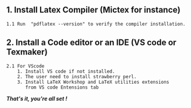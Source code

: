 ## 1. Install Latex Compiler (Mictex for instance)
	1.1 Run  "pdflatex --version" to verify the compiler installation.
## 2. Install a Code editor or an IDE (VS code or Texmaker)
	2.1 For VScode
		1. Install VS code if not installed.
		2. The user need to install strawberry perl.
		3. Install LaTeX Workshop and LaTeX utilities extensions
		   from VS code Entensions tab
***That's it, you're all set !***